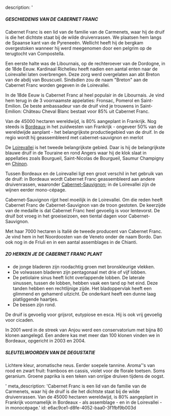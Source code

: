 description: '<h5>GESCHIEDENIS VAN DE CABERNET FRANC</h5><p>Cabernet Franc is een lid van de familie van de Carmenets, waar hij de druif is die het dichtste staat bij de wilde druivenrassen. We plaatsen hem langs de Spaanse kant van de Pyreneeën. Wellicht heeft hij de bergkam overgestoken wanneer hij werd meegenomen door een pelgrim op de terugtocht van Compostella.&nbsp;</p><p>Een eerste halte was de Libournais, op de rechteroever van de Dordogne, in de 18de Eeuw. Kardinaal Richelieu heeft nadien een aantal enten naar de Loirevallei laten overbrengen. Deze zorg werd overgelaten aan abt Breton van de abdij van Bouscueil. Sindsdien zou de naam "Breton" aan de Cabernet Franc worden gegeven in de Loirevallei.&nbsp;</p><p>In de 18de Eeuw is Cabernet Franc al heel populair in de Libournais. Je vind hem terug in de 3 voornaamste appelaties: Fronsac, Pomerol en Saint-Emilion.&nbsp;De beste ambassadeur van de druif vind je trouwens in Saint-Emilion: Château Cheval Blanc bestaat voor 85% uit Cabernet Franc.</p><p>Van de 45000 hectaren wereldwijd, is 80% aangeplant in Frankrijk. Nog steeds is&nbsp;<a href="/nl/region/bordeaux">Bordeaux</a>&nbsp;in het zuidwesten van Frankrijk - ongeveer 50% van de wereldwijde aanplant - het belangrijkste productiegebied van de druif. In de regio wordt hij geassembleerd met cabernet-sauvignon en merlot</p><p>De&nbsp;<a href="/nl/region/loire">Loirevallei</a>&nbsp;is het tweede belangrijkste gebied. Daar is hij de belangrijkste blauwe druif in de Touraine en rond Angers waar hij de klok slaat in appellaties zoals Bourgueil, Saint-Nicolas de Bourgueil, Saumur Champigny en <a href="/nl/region/chinon">Chinon</a>.</p><p>Tussen Bordeaux en de Loirevallei ligt een groot verschil in het gebruik van de druif: in Bordeaux wordt Cabernet Franc geassembleerd aan andere druivenrassen, waaronder&nbsp;<a href="/nl/grape/cabernet-sauvignon">Cabernet-Sauvignon</a>; in de Loirevallei zijn de wijnen eerder mono-cépage.&nbsp;</p><p>Cabernet-Sauvignon rijpt heel moeilijk in de Loirevallei. Om die reden heeft Cabernet Franc de Cabernet-Sauvignon van de troon gestoten. De keerzijde van de medaille is dat Cabernet Franc heel gevoelig is voor lentevorst. De druif bot vroeg in het groeiseizoen, een tiental dagen voor Cabernet-Sauvignon.</p><p>Met haar 7000 hectaren is Italië de tweede producent van Cabernet Franc. Je vind hem in het Noordoosten van de Veneto onder de naam Bordo. Dan ook nog in de Friuli en in een aantal assemblages in de Chianti.</p><h5>ZO HERKEN JE DE CABERNET FRANC PLANT</h5><ul><li>de jonge bladeren zijn roodachtig groen met bronskleurige vlekken. </li><li>De volwassen bladeren zijn pentagonaal met drie of vijf lobben. </li><li>De petiolaire sinus heeft licht overlappende lobben. De laterale sinussen, tussen de lobben, hebben vaak een tand op het eind. Deze tanden hebben een rechtlijnige zijde. Het bladoppervlak heeft een glimmend en gehamerd uitzicht. De onderkant heeft een dunne laag platliggende haartjes. </li><li>De bessen zijn rond.</li></ul><p>De druif is gevoelig voor grijsrot, eutypiose en esca. Hij is ook vrij gevoelig voor cicaden.</p><p>In 2001 werd in de streek van Anjou werd een conservatorium met bijna 80 klonen aangelegd. Een andere kas met meer dan 100 klonen vinden we in Bordeaux, opgericht in 2003 en 2004.</p><h5>SLEUTELWOORDEN VAN DE DEGUSTATIE</h5><p>Lichtere kleur, aromatische neus. Eerder soepele tannine. Aroma''s van rood en zwart fruit: framboos en cassis, violet voor de florale toetsen. Soms geranium. Groene paprika is een teken van onrijpe druiven tijdens de oogst.</p>'
meta_description: 'Cabernet Franc is een lid van de familie van de Carmenets, waar hij de druif is die het dichtste staat bij de wilde druivenrassen. Van de 45000 hectaren wereldwijd, is 80% aangeplant in Frankrijk voornamelijk in Bordeaux - als assemblage - en in de Loirevallei - in monocépage.'
id: e6ac9ce1-d8fe-4052-baa0-3f1fbf9b003d
